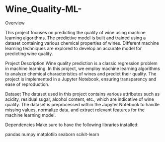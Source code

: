 # Wine_Quality-ML-

Overview

This project focuses on predicting the quality of wine using machine learning algorithms. The predictive model is built and trained using a dataset containing various chemical properties of wines. Different machine learning techniques are explored to develop an accurate model for predicting wine quality.

Project Description
Wine quality prediction is a classic regression problem in machine learning. In this project, we employ machine learning algorithms to analyze chemical characteristics of wines and predict their quality. The project is implemented in a Jupyter Notebook, ensuring transparency and ease of reproduction.

Dataset
The dataset used in this project contains various attributes such as acidity, residual sugar, alcohol content, etc., which are indicative of wine quality. The dataset is preprocessed within the Jupyter Notebook to handle missing values, normalize data, and extract relevant features for the machine learning model.

Dependencies
Make sure to have the following libraries installed:

pandas
numpy
matplotlib
seaborn
scikit-learn
